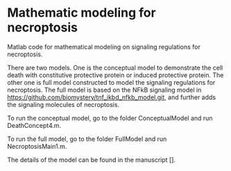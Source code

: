 # Mathematic modeling for necroptosis
Matlab code for mathematical modeling on signaling regulations for necroptosis.

There are two models. One is the conceptual model to demonstrate the cell death with constitutive protective protein or induced protective protein. The other one is full model constructed to model the signaling regulations for necroptosis. The full model is based on the NFkB signaling model in https://github.com/biomystery/tnf_ikbd_nfkb_model.git, and further adds the signaling molecules of necroptosis. 

To run the conceptual model, go to the folder ConceptualModel and run DeathConcept4.m. 

To run the full model, go to the folder FullModel and run NecroptosisMain1.m.

The details of the model can be found in the manuscript [].
